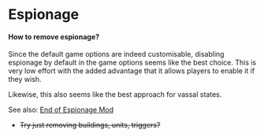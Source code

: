 # Espionage

#### How to remove espionage?

Since the default game options are indeed customisable, disabling espionage by default in the game options seems like the best choice. This is very low effort with the added advantage that it allows players to enable it if they wish.

Likewise, this also seems like the best approach for vassal states.

See also: [End of Espionage Mod](https://forums.civfanatics.com/resources/end-of-espionage-mod.13540/)

- ~~Try just removing buildings, units, triggers?~~

